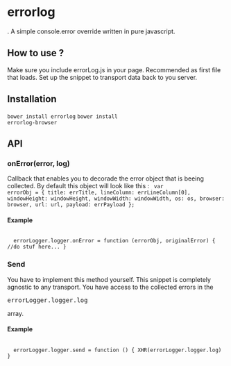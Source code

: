 # errorlog

. A simple console.error override written in pure javascript.

## How to use ?

Make sure you include errorLog.js in your page. Recommended as first file that loads.
Set up the snippet to transport data back to you server.

## Installation
<code>bower install errorlog</code>
<code>bower install errorlog-browser</code>

## API

### onError(error, log)
Callback that enables you to decorade the error object that is beeing collected.
By default this object will look like this :
<code> 
 var errorObj = {
                title: errTitle,
                lineColumn: errLineColumn[0],
                windowHeight: windowHeight,
                windowWidth: windowWidth,
                os: os,
                browser: browser,
                url: url,
                payload: errPayload
            };
</code>

#### Example
<code>
  errorLogger.logger.onError = function (errorObj, originalError) { //do stuf here... }
</code>


### Send
You have to implement this method yourself. This snippet is completely agnostic to any transport.
You have access to the collected errors in the <pre>errorLogger.logger.log</pre> array.

#### Example
<code>
  errorLogger.logger.send = function () { XHR(errorLogger.logger.log) }
</code>
